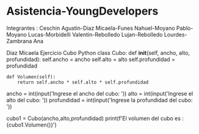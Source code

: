 # Asistencia-YoungDevelopers
Integrantes :
Ceschin Agustin-Diaz Micaela-Funes Nahuel-Moyano Pablo-Moyano Lucas-Morbidelli Valentin-Rebolledo Lujan-Rebolledo Lourdes-Zambrana Ana

Diaz Micaela Ejercicio Cubo Python
class Cubo:
    def __init__(self, ancho, alto, profundidad):
        self.ancho = ancho
        self.alto = alto
        self.profundidad = profundidad

    def Volumen(self):
        return self.ancho * self.alto * self.profundidad

ancho = int(input('Ingrese el ancho del cubo: '))
alto = int(input('Ingrese el alto del cubo: '))
profundidad = int(input('Ingrese la profundidad  del cubo: '))

cubo1 = Cubo(ancho,alto,profundidad)
print(f'El volumen del cubo es :{cubo1.Volumen()}')
